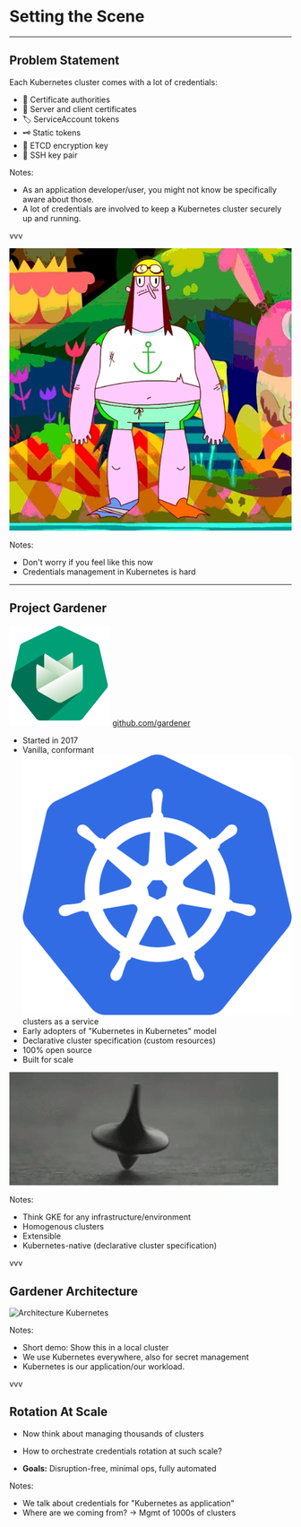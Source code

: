 # Setting the Scene

---

## Problem Statement

Each Kubernetes cluster comes with a lot of credentials:

- 🪪 Certificate authorities
- 📝 Server and client certificates
- 🏷️ ServiceAccount tokens
- 🗝️ Static tokens
- 🔐 ETCD encryption key
- 🔑 SSH key pair

Notes:
- As an application developer/user, you might not know be specifically aware about those.
- A lot of credentials are involved to keep a Kubernetes cluster securely up and running.

vvv

![Rotation](../assets/rotate.gif)

Notes:
- Don't worry if you feel like this now
- Credentials management in Kubernetes is hard

---

## Project Gardener

![Gardener](../assets/gardener.svg) <!-- .element: class="img-inline" style="height: 2em;" --> [github.com/gardener](https://github.com/gardener)

- Started in 2017
- Vanilla, conformant ![Kubernetes](../assets/kubernetes.svg) <!-- .element: class="img-inline" --> clusters as a service
- Early adopters of "Kubernetes in Kubernetes" model
- Declarative cluster specification (custom resources)
- 100% open source
- Built for scale

<!--TODO(timebertt): Fix layout-->
![Inception](../assets/inception.gif)
<!-- .element style="width: 20%" -->

Notes:
- Think GKE for any infrastructure/environment
- Homogenous clusters
- Extensible
- Kubernetes-native (declarative cluster specification)

vvv

## Gardener Architecture

![Architecture Kubernetes](../assets/gardener-architecture.png)
<!-- .element: class="r-stretch" -->

Notes:
- Short demo: Show this in a local cluster
- We use Kubernetes everywhere, also for secret management
- Kubernetes is our application/our workload.

vvv

## Rotation At Scale

- Now think about managing thousands of clusters
  
- How to orchestrate credentials rotation at such scale?
  
- **Goals:** Disruption-free, minimal ops, fully automated

Notes:
- We talk about credentials for "Kubernetes as application"
- Where are we coming from? -> Mgmt of 1000s of clusters
